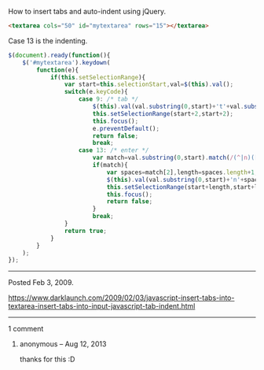 How to insert tabs and auto-indent using jQuery.

```html
<textarea cols="50" id="mytextarea" rows="15"></textarea>
```

Case 13 is the indenting.
```javascript
$(document).ready(function(){
	$('#mytextarea').keydown(
		function(e){
			if(this.setSelectionRange){
				var start=this.selectionStart,val=$(this).val();
				switch(e.keyCode){
					case 9: /* tab */
						$(this).val(val.substring(0,start)+'t'+val.substr(this.selectionEnd));
						this.setSelectionRange(start+2,start+2);
						this.focus();
						e.preventDefault();
						return false;
						break;
					case 13: /* enter */
						var match=val.substring(0,start).match(/(^|n)([ t]*)([^n]*)$/);
						if(match){
							var spaces=match[2],length=spaces.length+1;
							$(this).val(val.substring(0,start)+'n'+spaces+val.substr(this.selectionEnd));
							this.setSelectionRange(start+length,start+length);
							this.focus();
							return false;
						}
						break;
				}
				return true;
			}
		}
	);
});
```

---

Posted Feb 3, 2009.

https://www.darklaunch.com/2009/02/03/javascript-insert-tabs-into-textarea-insert-tabs-into-input-javascript-tab-indent.html

---

1 comment

<ol><li><div>

anonymous &ndash; Aug 12, 2013<div>

thanks for this :D

</div></div></li></ol>